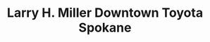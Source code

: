 ---
title: "Larry H. Miller Downtown Toyota Spokane"
url: /spokane/larry-h-miller-downtown-toyota-spokane/
shop: car
---